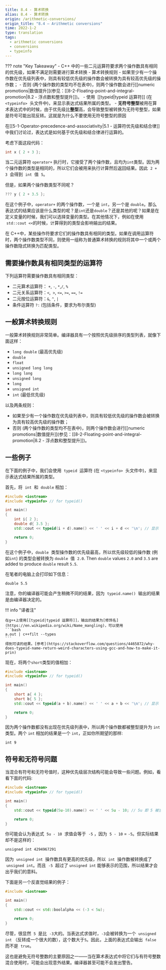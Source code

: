```yaml
---
title: 8.4 - 算术转换
alias: 8.4 - 算术转换
origin: /arithmetic-conversions/
origin_title: "8.4 — Arithmetic conversions"
time: 2022-1-2
type: translation
tags:
  - arithmetic conversions
  - conversions
  - typeinfo
---
```


??? note "Key Takeaway" - C++ 中的一些二元运算符要求两个操作数具有相同的优先级，如果不满足则需要进行算术转换 - 算术转换规则 - 如果至少有一个操作数在优先级列表中，则具有较低优先级的操作数会被转换为具有较高优先级的操作数； - 否则 (两个操作数的类型均不在表中)，则两个操作数会进行[[numeric promotions|数值提升]](参见：[[8-2-Floating-point-and-integral-promotion|8.2 - 浮点数和整型提升]])。 - 使用  [[typeid|typeid 运算符]] (在 `<typeinfo>`  头文件中)，来显示表达式结果所属的类型。 - **无符号整型**被用在算术表达式中的时候，由于优先级比**整型**高，会导致整型被转换为无符号整型，如果是符号可能出现反转。这就是为什么不要使用无符号整型的原因

在[[5-1-Operator-precedence-and-associativity|5.1 - 运算符优先级和结合律]]中我们讨论过，表达式是如何基于优先级和结合律进行运算的。

考虑下面这段代码：

```cpp
int x { 2 + 3 };
```

当二元运算符 `operator+` 执行时，它接受了两个操作数，且均为`int`类型。因为两个操作数的类型是相同的，所以它们会被用来执行计算然后返回结果。因此  `2 + 3`  会得到  `int`  值  `5`。

但是，如果两个操作数类型不同呢？

```cpp
??? y { 2 + 3.5 };
```

在这个例子中，`operator+` 的两个操作数，一个是 `int`，另一个是 `double`。那么表达式的结果应该是什么类型的呢？是`int`还是`double`？还是其他的呢？如果是在定义变量的时候，我们可以选择变量的类型。在其他情况下，例如在使用  `std::cout <<`的时候，计算得到的类型会影响输出的结果。

在 C++中，某些操作符要求它们的操作数具有相同的类型。如果在调用运算符时，两个操作数类型不同，则使用一组称为普通算术转换的规则将其中一个或两个操作数隐式转换为匹配类型。

## 需要操作数具有相同类型的运算符

下列运算符需要操作数具有相同类型：

- 二元算术运算符： `+`, `-`, `*`,`/`, `%`
- 二元关系运算符：`<`,` >`, `<=`, `>=`, `==`, `!=`
- 二元按位运算符：`&`, `^`, `|`
- 条件运算符 `?:` (包括条件，要求为布尔类型)

## 一般算术转换规则

一般算术转换规则非常简单。编译器具有一个按照优先级排序的类型列表，就像下面这样：

- `long double` (最高优先级)
- `double`
- `float`
- `unsigned long long`
- `long long`
- `unsigned long`
- `long`
- `unsigned int`
- `int` (最低优先级)

以及两条规则：

- 如果至少有一个操作数在优先级列表中，则具有较低优先级的操作数会被转换为具有较高优先级的操作数；
- 否则 (两个操作数的类型均不在表中)，则两个操作数会进行[[numeric promotions|数值提升]](参见：[[8-2-Floating-point-and-integral-promotion|8.2 - 浮点数和整型提升]])。

## 一些例子

在下面的例子中，我们会使用  `typeid`  运算符 (在 `<typeinfo>`  头文件中)，来显示表达式结果所属的类型。

首先，将  `int`  和  `double` 相加：

```cpp
#include <iostream>
#include <typeinfo> // for typeid()

int main()
{
    int i{ 2 };
    double d{ 3.5 };
    std::cout << typeid(i + d).name() << ' ' << i + d << '\n'; // 显示 i + d 的类型

    return 0;
}
```

在这个例子中，`double`  类型操作数的优先级最高，所以优先级较低的操作数 (例如`int`) 的类型会被转换为 `double`  值  `2.0`. Then `double` values `2.0` and `3.5` are added to produce `double` result `5.5`.

在笔者的电脑上会打印如下信息：

```
double 5.5
```

注意，你的编译器可能会产生稍微不同的结果，因为  `typeid.name()`  输出的结果是由编译器决定的。

!!! info "译者注"

    在g++上使用[[typeid|typeid 运算符]]，输出的结果为[修饰名](https://en.wikipedia.org/wiki/Name_mangling)，可以使用
    ```bash
    a.out | c++filt --types
    ```
    得到可读的结果。[参考](https://stackoverflow.com/questions/4465872/why-does-typeid-name-return-weird-characters-using-gcc-and-how-to-make-it-prin)

现在，将两个`short`类型的值相加：

```cpp
#include <iostream>
#include <typeinfo> // for typeid()

int main()
{
    short a{ 4 };
    short b{ 5 };
    std::cout << typeid(a + b).name() << ' ' << a + b << '\n'; // 显示 a + b 的类型

    return 0;
}
```

因为两个操作数都没有出现在优先级列表中，所以两个操作数都被整型提升为 `int` 类型。两个 `int` 相加的结果是一个 `int`，正如你所期望的那样:

```
int 9
```

## 符号和无符号问题

当混合有符号和无符号值时，这种优先级层次结构可能会导致一些问题。例如，看看下面的代码:

```cpp
#include <iostream>
#include <typeinfo> // for typeid()

int main()
{
    std::cout << typeid(5u-10).name() << ' ' << 5u - 10; // 5u 即 5 被当做无符号整型处理

    return 0;
}
```

你可能会认为表达式  `5u - 10`  求值会等于  `-5` ，因为  `5 - 10` = `-5`。但实际结果却不是这样的：

```
unsigned int 4294967291
```

因为  `unsigned int`  操作数具有更高的优先级，所以  `int`  操作数被转换成了  `unsigned int`。而且  `-5`  超过了 `unsigned int` 能够表示的范围，所以结果才会出乎我们的意料。

下面是另一个反直觉结果的例子：

```cpp
#include <iostream>

int main()
{
    std::cout << std::boolalpha << (-3 < 5u);

    return 0;
}
```

尽管，很显然  `5`  是比  `-3`大的。当表达式求值时，`-3`会被转换为一个  `unsigned int` （反转成一个很大的数），这个数大于`5`。因此，上面的表达式会输出  `false`  而不是  `true`。

这也是避免无符号整数的主要原因之一——当在算术表达式中将它们与有符号整数混合使用时，可能会出现意外结果。编译器甚至可能不会发出警告。
